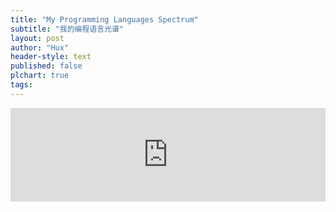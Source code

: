 ```yaml
---
title: "My Programming Languages Spectrum"
subtitle: "我的编程语言光谱"
layout: post
author: "Hux"
header-style: text
published: false
plchart: true
tags:
---
```


<iframe 
  id="chart"
  src="https://huangxuan.me/PL-chart/"
  frameborder="0" 
  scrolling="no" 
  style="width: 100%">
</iframe>
